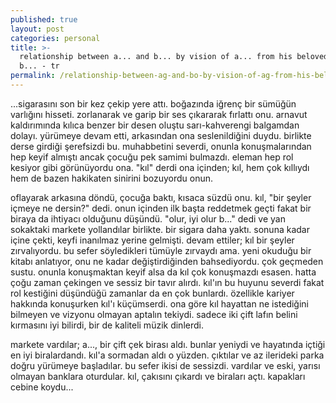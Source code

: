 ```yaml
---
published: true
layout: post
categories: personal
title: >-
  relationship between a... and b... by vision of a... from his beloved friend
  b... - tr
permalink: /relationship-between-ag-and-bo-by-vision-of-ag-from-his-beloved-friend-bo-tr
---
```

...sigarasını son bir kez çekip yere attı. boğazında iğrenç bir sümüğün varlığını hisseti. zorlanarak ve garip bir ses çıkararak fırlattı onu. arnavut kaldırımında kılıca benzer bir desen oluştu sarı-kahverengi balgamdan dolayı. yürümeye devam etti, arkasından ona seslenildiğini duydu. birlikte derse girdiği şerefsizdi bu. muhabbetini severdi, onunla konuşmalarından hep keyif almıştı ancak çocuğu pek samimi bulmazdı. eleman hep rol kesiyor gibi görünüyordu ona. "kıl" derdi ona içinden; kıl, hem çok kıllıydı hem de bazen hakikaten sinirini bozuyordu onun. 

oflayarak arkasına döndü, çocuğa baktı, kısaca süzdü onu. kıl, "bir şeyler içmeye ne dersin?" dedi. onun içinden ilk başta reddetmek geçti fakat bir biraya da ihtiyacı olduğunu düşündü. "olur, iyi olur b..." dedi ve yan sokaktaki markete yollandılar birlikte. bir sigara daha yaktı. sonuna kadar içine çekti, keyfi inanılmaz yerine gelmişti. devam ettiler; kıl bir şeyler zırvalıyordu. bu sefer söyledikleri tümüyle zırvaydı ama. yeni okuduğu bir kitabı anlatıyor, onu ne kadar değiştirdiğinden bahsediyordu. çok geçmeden sustu. onunla konuşmaktan keyif alsa da kıl çok konuşmazdı esasen. hatta çoğu zaman çekingen ve sessiz bir tavır alırdı. kıl'ın bu huyunu severdi fakat rol kestiğini düşündüğü zamanlar da en çok bunlardı. özellikle kariyer hakkında konuşurken kıl'ı küçümserdi. ona göre kıl hayattan ne istediğini bilmeyen ve vizyonu olmayan aptalın tekiydi. sadece iki çift lafın belini kırmasını iyi bilirdi, bir de kaliteli müzik dinlerdi. 

markete vardılar; a..., bir çift çek birası aldı. bunlar yeniydi ve hayatında içtiği en iyi biralardandı. kıl'a sormadan aldı o yüzden. çıktılar ve az ilerideki parka doğru yürümeye başladılar. bu sefer ikisi de sessizdi. vardılar ve eski, yarısı olmayan banklara oturdular. kıl, çakısını çıkardı ve biraları açtı. kapakları cebine koydu...
